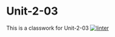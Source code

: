 # Unit-2-03
This is a classwork for Unit-2-03
[![linter](https://github.com/Tairah/Unit-2-03/workflows/linter/badge.svg)](https://github.com/marketplace/actions/super-linter)
